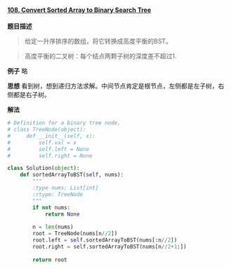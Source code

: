 #### [108. Convert Sorted Array to Binary Search Tree](https://leetcode.com/problems/rotate-list/description/)

**题目描述**
> 给定一升序排序的数组，将它转换成高度平衡的BST。

> 高度平衡的二叉树：每个结点两颗子树的深度差不超过1.

**例子**
略

**思想**
看到树，想到递归方法求解。中间节点肯定是根节点，左侧都是左子树，右侧都是右子树。

**解法**
```python
# Definition for a binary tree node.
# class TreeNode(object):
#     def __init__(self, x):
#         self.val = x
#         self.left = None
#         self.right = None

class Solution(object):
    def sortedArrayToBST(self, nums):
        """
        :type nums: List[int]
        :rtype: TreeNode
        """
        if not nums:
            return None
        
        n = len(nums)
        root = TreeNode(nums[n//2])
        root.left = self.sortedArrayToBST(nums[:n//2])
        root.right = self.sortedArrayToBST(nums[n//2+1:])
        
        return root
```